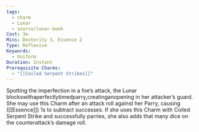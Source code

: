 ```yaml
---
tags:
  - charm
  - Lunar
  - source/lunar-book
Cost: 3m
Mins: Dexterity 3, Essence 2
Type: Reflexive
Keywords:
  - Uniform
Duration: Instant
Prerequisite Charms:
  - "[[Coiled Serpent Strikes]]"
---
```

Spotting the imperfection in a foe’s attack, the Lunar blockswithaperfectlytimedparry,creatinganopening in her attacker’s guard. She may use this Charm after an attack roll against her Parry, causing ([[Essence]]) 1s to subtract successes. If she uses this Charm with Coiled Serpent Strike and successfully parries, she also adds that many dice on the counterattack’s damage roll.